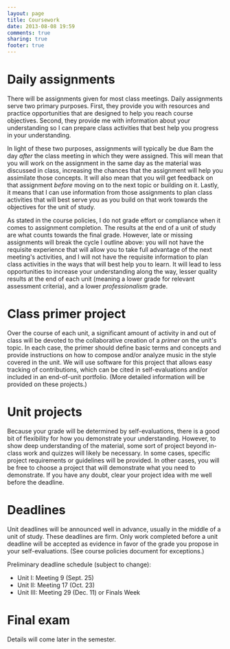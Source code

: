 ```yaml
---
layout: page
title: Coursework
date: 2013-08-08 19:59
comments: true
sharing: true
footer: true
---
```


# Daily assignments #

There will be assignments given for most class meetings. Daily assignments serve two primary purposes. First, they provide you with resources and practice opportunities that are designed to help you reach course objectives. Second, they provide me with information about your understanding so I can prepare class activities that best help you progress in your understanding. 

In light of these two purposes, assignments will typically be due 8am the day *after* the class meeting in which they were assigned. This will mean that you will work on the assignment in the same day as the material was discussed in class, increasing the chances that the assignment will help you assimilate those concepts. It will also mean that you will get feedback on that assignment *before* moving on to the next topic or building on it. Lastly, it means that I can use information from those assignments to plan class activities that will best serve you as you build on that work towards the objectives for the unit of study.

As stated in the course policies, I do not grade effort or compliance when it comes to assignment completion. The results at the end of a unit of study are what counts towards the final grade. However, late or missing assignments will break the cycle I outline above: you will not have the requisite experience that will allow you to take full advantage of the next meeting's activities, and I will not have the requisite information to plan class activities in the ways that will best help you to learn. It will lead to less opportunities to increase your understanding along the way, lesser quality results at the end of each unit (meaning a lower grade for relevant assessment criteria), and a lower *professionalism* grade.

# Class primer project #

Over the course of each unit, a significant amount of activity in and out of class will be devoted to the collaborative creation of a *primer* on the unit's topic. In each case, the primer should define basic terms and concepts and provide instructions on how to compose and/or analyze music in the style covered in the unit. We will use software for this project that allows easy tracking of contributions, which can be cited in self-evaluations and/or included in an end-of-unit portfolio. (More detailed information will be provided on these projects.)

# Unit projects #

Because your grade will be determined by self-evaluations, there is a good bit of flexibility for how you demonstrate your understanding. However, to show deep understanding of the material, some sort of project beyond in-class work and quizzes will likely be necessary. In some cases, specific project requirements or guidelines will be provided. In other cases, you will be free to choose a project that will demonstrate what you need to demonstrate. If you have any doubt, clear your project idea with me well before the deadline.

# Deadlines #

Unit deadlines will be announced well in advance, usually in the middle of a unit of study. These deadlines are firm. Only work completed before a unit deadline will be accepted as evidence in favor of the grade you propose in your self-evaluations. (See course policies document for exceptions.)

Preliminary deadline schedule (subject to change):

- Unit I: Meeting 9 (Sept. 25)  
- Unit II: Meeting 17 (Oct. 23)  
- Unit III: Meeting 29 (Dec. 11) or Finals Week

# Final exam #

Details will come later in the semester. 

